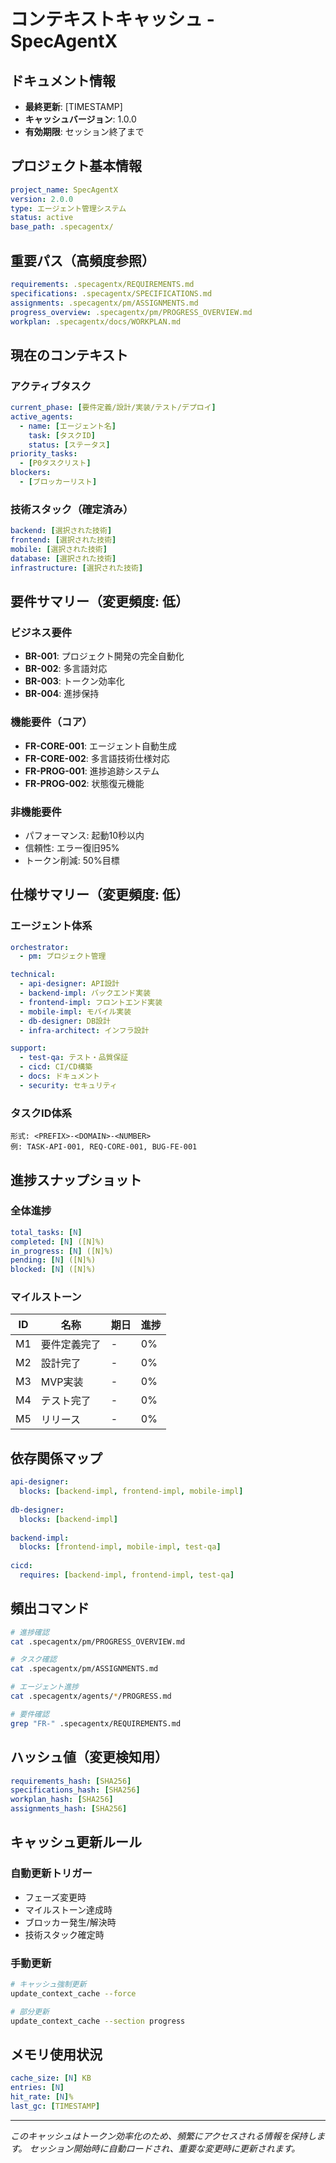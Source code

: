 # コンテキストキャッシュ - SpecAgentX

## ドキュメント情報
- **最終更新**: [TIMESTAMP]
- **キャッシュバージョン**: 1.0.0
- **有効期限**: セッション終了まで

## プロジェクト基本情報
```yaml
project_name: SpecAgentX
version: 2.0.0
type: エージェント管理システム
status: active
base_path: .specagentx/
```

## 重要パス（高頻度参照）
```yaml
requirements: .specagentx/REQUIREMENTS.md
specifications: .specagentx/SPECIFICATIONS.md
assignments: .specagentx/pm/ASSIGNMENTS.md
progress_overview: .specagentx/pm/PROGRESS_OVERVIEW.md
workplan: .specagentx/docs/WORKPLAN.md
```

## 現在のコンテキスト

### アクティブタスク
```yaml
current_phase: [要件定義/設計/実装/テスト/デプロイ]
active_agents:
  - name: [エージェント名]
    task: [タスクID]
    status: [ステータス]
priority_tasks:
  - [P0タスクリスト]
blockers:
  - [ブロッカーリスト]
```

### 技術スタック（確定済み）
```yaml
backend: [選択された技術]
frontend: [選択された技術]
mobile: [選択された技術]
database: [選択された技術]
infrastructure: [選択された技術]
```

## 要件サマリー（変更頻度: 低）

### ビジネス要件
- **BR-001**: プロジェクト開発の完全自動化
- **BR-002**: 多言語対応
- **BR-003**: トークン効率化
- **BR-004**: 進捗保持

### 機能要件（コア）
- **FR-CORE-001**: エージェント自動生成
- **FR-CORE-002**: 多言語技術仕様対応
- **FR-PROG-001**: 進捗追跡システム
- **FR-PROG-002**: 状態復元機能

### 非機能要件
- パフォーマンス: 起動10秒以内
- 信頼性: エラー復旧95%
- トークン削減: 50%目標

## 仕様サマリー（変更頻度: 低）

### エージェント体系
```yaml
orchestrator:
  - pm: プロジェクト管理

technical:
  - api-designer: API設計
  - backend-impl: バックエンド実装
  - frontend-impl: フロントエンド実装
  - mobile-impl: モバイル実装
  - db-designer: DB設計
  - infra-architect: インフラ設計

support:
  - test-qa: テスト・品質保証
  - cicd: CI/CD構築
  - docs: ドキュメント
  - security: セキュリティ
```

### タスクID体系
```
形式: <PREFIX>-<DOMAIN>-<NUMBER>
例: TASK-API-001, REQ-CORE-001, BUG-FE-001
```

## 進捗スナップショット

### 全体進捗
```yaml
total_tasks: [N]
completed: [N] ([N]%)
in_progress: [N] ([N]%)
pending: [N] ([N]%)
blocked: [N] ([N]%)
```

### マイルストーン
| ID | 名称 | 期日 | 進捗 |
|----|------|------|------|
| M1 | 要件定義完了 | - | 0% |
| M2 | 設計完了 | - | 0% |
| M3 | MVP実装 | - | 0% |
| M4 | テスト完了 | - | 0% |
| M5 | リリース | - | 0% |

## 依存関係マップ
```yaml
api-designer:
  blocks: [backend-impl, frontend-impl, mobile-impl]
  
db-designer:
  blocks: [backend-impl]
  
backend-impl:
  blocks: [frontend-impl, mobile-impl, test-qa]
  
cicd:
  requires: [backend-impl, frontend-impl, test-qa]
```

## 頻出コマンド
```bash
# 進捗確認
cat .specagentx/pm/PROGRESS_OVERVIEW.md

# タスク確認
cat .specagentx/pm/ASSIGNMENTS.md

# エージェント進捗
cat .specagentx/agents/*/PROGRESS.md

# 要件確認
grep "FR-" .specagentx/REQUIREMENTS.md
```

## ハッシュ値（変更検知用）
```yaml
requirements_hash: [SHA256]
specifications_hash: [SHA256]
workplan_hash: [SHA256]
assignments_hash: [SHA256]
```

## キャッシュ更新ルール

### 自動更新トリガー
- フェーズ変更時
- マイルストーン達成時
- ブロッカー発生/解決時
- 技術スタック確定時

### 手動更新
```bash
# キャッシュ強制更新
update_context_cache --force

# 部分更新
update_context_cache --section progress
```

## メモリ使用状況
```yaml
cache_size: [N] KB
entries: [N]
hit_rate: [N]%
last_gc: [TIMESTAMP]
```

---
*このキャッシュはトークン効率化のため、頻繁にアクセスされる情報を保持します。*
*セッション開始時に自動ロードされ、重要な変更時に更新されます。*